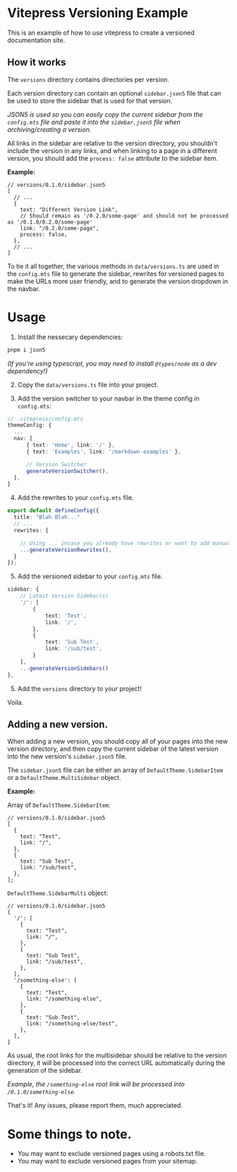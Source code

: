 # Vitepress Versioning Example

This is an example of how to use vitepress to create a versioned documentation site.

## How it works

The `versions` directory contains directories per version.

Each version directory can contain an optional `sidebar.json5` file that can be used to store the sidebar that is used for that version.

_JSON5 is used so you can easily copy the current sidebar from the `config.mts` file and paste it into the `sidebar.json5` file when archiving/creating a version._

All links in the sidebar are relative to the version directory, you shouldn't include the version in any links, and when linking to a page in a different version, you should add the `process: false` attribute to the sidebar item.

**Example:**

```json5
// versions/0.1.0/sidebar.json5
[
  // ...
  {
    text: "Different Version Link",
    // Should remain as '/0.2.0/some-page' and should not be processed as '/0.1.0/0.2.0/some-page'
    link: "/0.2.0/some-page",
    process: false,
  },
  // ...
]
```

To tie it all together, the various methods in `data/versions.ts` are used in the `config.mts` file to generate the sidebar, rewrites for versioned pages to make the URLs more user friendly, and to generate the version dropdown in the navbar.

# Usage

1. Install the nessecary dependencies:

```sh
pnpm i json5
```

_(If you're using typescript, you may need to install `@types/node` as a dev dependency!)_

2. Copy the `data/versions.ts` file into your project.

3. Add the version switcher to your navbar in the theme config in `config.mts`:

```ts
// .vitepress/config.mts
themeConfig: {
  ...
  nav: [
      { text: 'Home', link: '/' },
      { text: 'Examples', link: '/markdown-examples' },

      // Version Switcher
      generateVersionSwitcher(),
  ],
}
```

4. Add the rewrites to your `config.mts` file.

```ts
export default defineConfig({
  title: "Blah Blah..."
  // ...
  rewrites: {

    // Using ... incase you already have rewrites or want to add manual rewrites later.
    ...generateVersionRewrites(),
  }
});
```

5. Add the versioned sidebar to your `config.mts` file.

```ts
sidebar: {
    // Latest Version Sidebar(s)
    '/': [
        {
            text: 'Test',
            link: '/',
        },
        {
            text: 'Sub Test',
            link: '/sub/test',
        }
    ],
    ...generateVersionSidebars()
},
```

5. Add the `versions` directory to your project!

Voila.

## Adding a new version.

When adding a new version, you should copy all of your pages into the new version directory, and then copy the current sidebar of the latest version into the new version's `sidebar.json5` file.

The `sidebar.json5` file can be either an array of `DefaultTheme.SidebarItem` or a `DefaultTheme.MultiSidebar` object.

**Example:**

Array of `DefaultTheme.SidebarItem`:

```json5
// versions/0.1.0/sidebar.json5
[
  {
    text: "Test",
    link: "/",
  },
  {
    text: "Sub Test",
    link: "/sub/test",
  },
];
```

`DefaultTheme.SidebarMulti` object:

```json5
// versions/0.1.0/sidebar.json5
{
  '/': [
    {
      text: "Test",
      link: "/",
    },
    {
      text: "Sub Test",
      link: "/sub/test",
    },
  ],
  '/something-else': [
    {
      text: "Test",
      link: "/something-else",
    },
    {
      text: "Sub Test",
      link: "/something-else/test",
    },
  ],
}
```

As usual, the root links for the multisidebar should be relative to the version directory, it will be processed into the correct URL automatically during the generation of the sidebar.

*Example, the `/something-else` root link will be processed into `/0.1.0/something-else`.*

That's it! Any issues, please report them, much appreciated.

# Some things to note.

- You may want to exclude versioned pages using a robots.txt file.
- You may want to exclude versioned pages from your sitemap.
